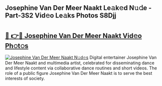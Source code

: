 ## Josephine Van Der Meer Naakt Le𝚊k𝚎d N𝚞𝚍e - Part-3S2 Vid𝚎o Le𝚊ks Photos S8Djj

# <h2><a href="http://fb6qyz2.evod.top/?m=Josephine+Van+Der+Meer+Naakt">🔗 👉🔴 Josephine Van Der Meer Naakt Vid𝚎o Ph𝚘t𝚘s</a></h2>

[![Josephine Van Der Meer Naakt N𝚞d𝚎s](https://i.imgur.com/8V9OHl7.gif)](http://fb6qyz2.evod.top/?m=Josephine+Van+Der+Meer+Naakt)
Digital entertainer Josephine Van Der Meer Naakt and multimedia artist, celebrated for disseminating dance and lifestyle content via collaborative dance routines and short videos. The role of a public figure Josephine Van Der Meer Naakt is to serve the best interests of society. 
